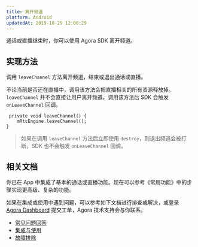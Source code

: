 ```yaml
---
title: 离开频道
platform: Android
updatedAt: 2019-10-29 12:00:29
---
```


通话或直播结束时，你可以使用 Agora SDK 离开频道。

## 实现方法

调用 `leaveChannel` 方法离开频道，结束或退出通话或直播。

不论当前是否还在直播中，调用该方法会把直播相关的所有资源释放掉。`leaveChannel` 并不会直接让用户离开频道。调用该方法后 SDK 会触发 `onLeaveChannel` 回调。

```
 private void leaveChannel() {
    mRtcEngine.leaveChannel();
}
```

> 如果在调用 `leaveChannel` 方法后立即使用 `destroy`，则退出频道会被打断，SDK 也不会触发 `onLeaveChannel` 回调。

## 相关文档

你已在 App 中集成了基本的通话或直播功能。现在可以参考《常用功能》中的步骤实现更高级、复杂的功能。

如果在集成或使用中遇到问题，可以参考如下文档进行排查或解决，或登录 [Agora Dashboard](https://dashboard.agora.io) 提交工单，Agora 技术支持会与你联系。

- [常见问题回答](/cn/Agora%20Platform/general_questions#常见问题回答)
- [集成与使用](/cn/Agora%20Platform/general_questions#集成与使用类)
- [故障排除](/cn/Agora%20Platform/general_questions#故障排除类)
